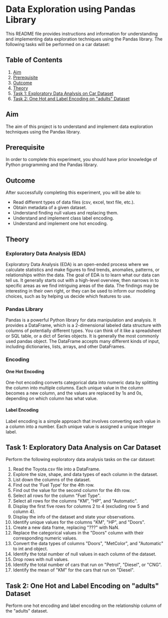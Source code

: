 # Data Exploration using Pandas Library

This README file provides instructions and information for understanding and implementing data exploration techniques using the Pandas library. The following tasks will be performed on a car dataset:

## Table of Contents
1. [Aim](#aim)
2. [Prerequisite](#prerequisite)
3. [Outcome](#outcome)
4. [Theory](#theory)
5. [Task 1: Exploratory Data Analysis on Car Dataset](#task-1)
6. [Task 2: One Hot and Label Encoding on "adults" Dataset](#task-2)

<a name="aim"></a>
## Aim
The aim of this project is to understand and implement data exploration techniques using the Pandas library.

<a name="prerequisite"></a>
## Prerequisite
In order to complete this experiment, you should have prior knowledge of Python programming and the Pandas library.

<a name="outcome"></a>
## Outcome
After successfully completing this experiment, you will be able to:
- Read different types of data files (csv, excel, text file, etc.).
- Obtain metadata of a given dataset.
- Understand finding null values and replacing them.
- Understand and implement class label encoding.
- Understand and implement one hot encoding.

<a name="theory"></a>
## Theory
### Exploratory Data Analysis (EDA)
Exploratory Data Analysis (EDA) is an open-ended process where we calculate statistics and make figures to find trends, anomalies, patterns, or relationships within the data. The goal of EDA is to learn what our data can tell us. It generally starts out with a high-level overview, then narrows in to specific areas as we find intriguing areas of the data. The findings may be interesting in their own right, or they can be used to inform our modeling choices, such as by helping us decide which features to use.

### Pandas Library
Pandas is a powerful Python library for data manipulation and analysis. It provides a DataFrame, which is a 2-dimensional labeled data structure with columns of potentially different types. You can think of it like a spreadsheet or SQL table, or a dict of Series objects. It is generally the most commonly used pandas object. The DataFrame accepts many different kinds of input, including dictionaries, lists, arrays, and other DataFrames.

### Encoding
#### One Hot Encoding
One-hot encoding converts categorical data into numeric data by splitting the column into multiple columns. Each unique value in the column becomes a new column, and the values are replaced by 1s and 0s, depending on which column has what value.

#### Label Encoding
Label encoding is a simple approach that involves converting each value in a column into a number. Each unique value is assigned a unique integer label.

<a name="task-1"></a>
## Task 1: Exploratory Data Analysis on Car Dataset
Perform the following exploratory data analysis tasks on the car dataset:

1. Read the Toyota.csv file into a DataFrame.
2. Explore the size, shape, and data types of each column in the dataset.
3. List down the columns of the dataset.
4. Find out the 'Fuel Type' for the 4th row.
5. Find out the value for the second column for the 4th row.
6. Select all rows for the column "Fuel Type".
7. Select all rows for the columns "KM", "HP", and "Automatic".
8. Display the first five rows for columns 2 to 4 (excluding row 5 and column 4).
9. Display the info of the dataset and state your observations.
10. Identify unique values for the columns "KM", "HP", and "Doors".
11. Create a new data frame, replacing "???" with NaN.
12. Replace the categorical values in the "Doors" column with their corresponding numeric values.
13. Convert the data types of columns "Doors", "MetColor", and "Automatic" to int and object.
14. Identify the total number of null values in each column of the dataset.
15. Drop rows with null values.
16. Identify the total number of cars that run on "Petrol", "Diesel", or "CNG".
17. Identify the mean of "KM" for the cars that run on "Diesel".

<a name="task-2"></a>
## Task 2: One Hot and Label Encoding on "adults" Dataset
Perform one hot encoding and label encoding on the relationship column of the "adults" dataset.
